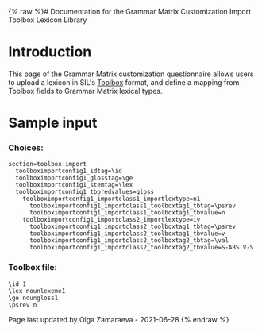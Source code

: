 {% raw %}# Documentation for the Grammar Matrix Customization Import Toolbox Lexicon Library

# Introduction

This page of the Grammar Matrix customization questionnaire allows users
to upload a lexicon in SIL's
[Toolbox](http://www.sil.org/computing/toolbox/index.htm) format, and
define a mapping from Toolbox fields to Grammar Matrix lexical types.

# Sample input

### Choices:

```
section=toolbox-import
  toolboximportconfig1_idtag=\id
  toolboximportconfig1_glosstag=\ge
  toolboximportconfig1_stemtag=\lex
  toolboximportconfig1_tbpredvalues=gloss
    toolboximportconfig1_importclass1_importlextype=n1
      toolboximportconfig1_importclass1_toolboxtag1_tbtag=\psrev
      toolboximportconfig1_importclass1_toolboxtag1_tbvalue=n
    toolboximportconfig1_importclass2_importlextype=iv
      toolboximportconfig1_importclass2_toolboxtag1_tbtag=\psrev
      toolboximportconfig1_importclass2_toolboxtag1_tbvalue=v
      toolboximportconfig1_importclass2_toolboxtag2_tbtag=\val
      toolboximportconfig1_importclass2_toolboxtag2_tbvalue=S-ABS V-S
```

### Toolbox file:

```
\id 1
\lex nounlexeme1
\ge noungloss1
\psrev n
```

Page last updated by Olga Zamaraeva - 2021-06-28
{% endraw %}
